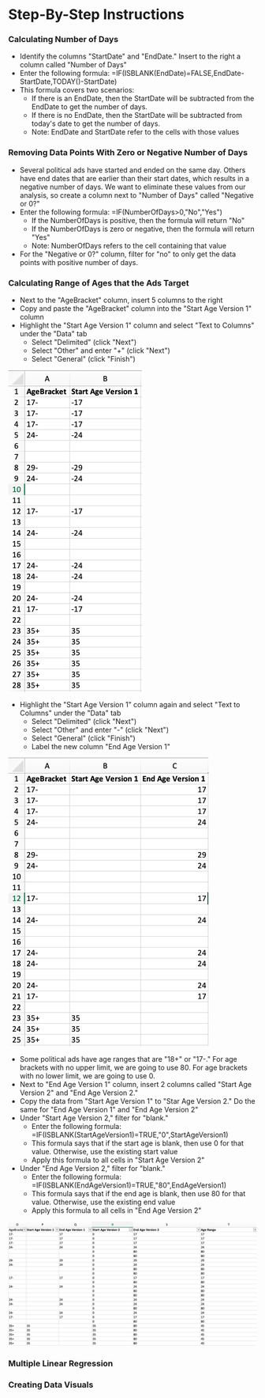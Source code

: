 # Step-By-Step Instructions
### Calculating Number of Days 
- Identify the columns "StartDate" and "EndDate." Insert to the right a column called "Number of Days"
- Enter the following formula: =IF(ISBLANK(EndDate)=FALSE,EndDate-StartDate,TODAY()-StartDate)
- This formula covers two scenarios: 
  -   If there is an EndDate, then the StartDate will be subtracted from the EndDate to get the number of days.
  -   If there is no EndDate, then the StartDate will be subtracted from today's date to get the number of days. 
  - Note: EndDate and StartDate refer to the cells with those values
### Removing Data Points With Zero or Negative Number of Days
- Several political ads have started and ended on the same day. Others have end dates that are earlier than their start dates, which results in a negative number of days. We want to eliminate these values from our analysis, so create a column next to "Number of Days" called "Negative or 0?"
- Enter the following formula: =IF(NumberOfDays>0,"No","Yes")
  - If the NumberOfDays is positive, then the formula will return "No"
  - If the NumberOfDays is zero or negative, then the formula will return "Yes"
  - Note: NumberOfDays refers to the cell containing that value
- For the "Negative or 0?" column, filter for "no" to only get the data points with positive number of days. 
### Calculating Range of Ages that the Ads Target
- Next to the "AgeBracket" column, insert 5 columns to the right
- Copy and paste the "AgeBracket" column into the "Start Age Version 1" column 
- Highlight the "Start Age Version 1" column and select "Text to Columns" under the "Data" tab
  - Select "Delimited" (click "Next")
  - Select "Other" and enter "+" (click "Next")
  - Select "General" (click "Finish")
  
![alt text](https://github.com/Daphne-Tang/Predicting-Impressions-From-Snapchat-Election-Advertising-Data-/blob/master/Step-By-Step%20Instructions%20Screenshots/Screen%20Shot%202020-09-28%20at%206.47.44%20PM.png)
- Highlight the "Start Age Version 1" column again and select "Text to Columns" under the "Data" tab
  - Select "Delimited" (click "Next")
  - Select "Other" and enter "-" (click "Next")
  - Select "General" (click "Finish")
  - Label the new column "End Age Version 1"
  
![alt text](https://github.com/Daphne-Tang/Predicting-Impressions-From-Snapchat-Election-Advertising-Data-/blob/master/Step-By-Step%20Instructions%20Screenshots/Screen%20Shot%202020-09-28%20at%206.49.31%20PM.png)

- Some political ads have age ranges that are "18+" or "17-." For age brackets with no upper limit, we are going to use 80. For age brackets with no lower limit, we are going to use 0. 
- Next to "End Age Version 1" column, insert 2 columns called "Start Age Version 2" and "End Age Version 2." 
- Copy the data from "Start Age Version 1" to "Star Age Version 2." Do the same for "End Age Version 1" and "End Age Version 2"
- Under "Start Age Version 2," filter for "blank." 
  - Enter the following formula: =IF(ISBLANK(StartAgeVersion1)=TRUE,"0",StartAgeVersion1)
  - This formula says that if the start age is blank, then use 0 for that value. Otherwise, use the existing start value
  - Apply this formula to all cells in "Start Age Version 2"
- Under "End Age Version 2," filter for "blank."
  - Enter the following formula: =IF(ISBLANK(EndAgeVersion1)=TRUE,"80",EndAgeVersion1)
  - This formula says that if the end age is blank, then use 80 for that value. Otherwise, use the existing end value
  - Apply this formula to all cells in "End Age Version 2"

![alt text](https://github.com/Daphne-Tang/Predicting-Impressions-From-Snapchat-Election-Advertising-Data-/blob/master/Step-By-Step%20Instructions%20Screenshots/Age%20Range.png)

### Multiple Linear Regression
### Creating Data Visuals
